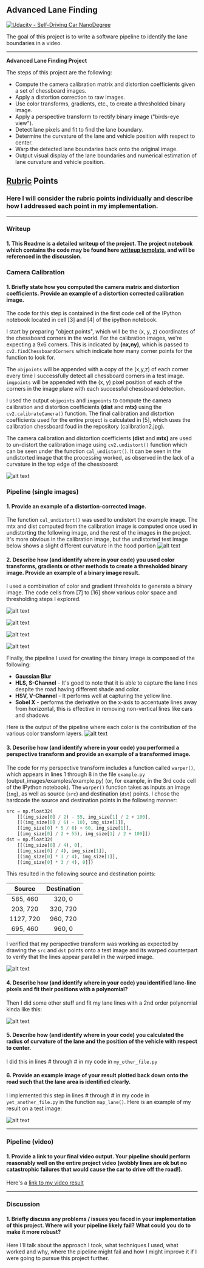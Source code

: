 ## Advanced Lane Finding
[![Udacity - Self-Driving Car NanoDegree](https://s3.amazonaws.com/udacity-sdc/github/shield-carnd.svg)](http://www.udacity.com/drive)


The goal of this project is to write a software pipeline to identify the lane boundaries in a video. 

---

**Advanced Lane Finding Project**

The steps of this project are the following:

* Compute the camera calibration matrix and distortion coefficients given a set of chessboard images.
* Apply a distortion correction to raw images.
* Use color transforms, gradients, etc., to create a thresholded binary image.
* Apply a perspective transform to rectify binary image ("birds-eye view").
* Detect lane pixels and fit to find the lane boundary.
* Determine the curvature of the lane and vehicle position with respect to center.
* Warp the detected lane boundaries back onto the original image.
* Output visual display of the lane boundaries and numerical estimation of lane curvature and vehicle position.

[//]: # (Image References)

[image1]: ./output_images/distortion_correction_output.jpg "Undistorted"
[image2]: ./output_images/distortion_correction_output_lane.jpg "Road Transformed"
[image3]: ./output_images/binary_hls.png "HLS - S Channel"
[image4]: ./output_images/binary_hsv.png "HSV - V Channel"
[image_luv]: ./output_images/binary_luv.png "LUV - V Channel"
[image_lab]: ./output_images/binary_lab.png "LAB - B Channel"
[image_pipeline]: ./output_images/binary_pipeline.png "Pipeline Output"
[image5]: ./examples/color_fit_lines.jpg "Fit Visual"
[image6]: ./examples/example_output.jpg "Output"
[video1]: ./project_video.mp4 "Video"


## [Rubric](https://review.udacity.com/#!/rubrics/571/view) Points

### Here I will consider the rubric points individually and describe how I addressed each point in my implementation.  

---

### Writeup 

#### 1. This Readme is a detailed writeup of the project.  The project notebook which contains the code may be found here [writeup template](https://github.com/udacity/CarND-Advanced-Lane-Lines/blob/master/writeup_template.md), and will be referenced in the discussion.  

### Camera Calibration

#### 1. Briefly state how you computed the camera matrix and distortion coefficients. Provide an example of a distortion corrected calibration image.

The code for this step is contained in the first code cell of the IPython notebook located in  cell [3] and [4] of the ipython notebook. 

I start by preparing "object points", which will be the (x, y, z) coordinates of the chessboard corners in the world. For the calibration images, we're expecting a 9x6 corners. This is indicated by **(nx,ny)**, which is passed to `cv2.findChessboardCorners` which indicate how many corner points for the function to look for.


The `objpoints` will be appended with a copy of the (x,y,z) of each corner every time I successfully detect all chessboard corners in a test image.  `imgpoints` will be appended with the (x, y) pixel position of each of the corners in the image plane with each successful chessboard detection.  

I used the output `objpoints` and `imgpoints` to compute the camera calibration and distortion coefficients **(dist** and **mtx)** using the `cv2.calibrateCamera()` function. The final calibration and distortion coefficients used for the entire project is calculated in [5], which uses the calibration chessboard foud in the repository (calibration2.jpg).

The camera calibration and distortion coefficients **(dist** and **mtx)** are used to un-distort the calibration image using `cv2.undistort()` function which can be seen under the function `cal_undistort()`. It can be seen in the undistorted image that the processing worked, as observed in the lack of a curvature in the top edge of the chessboard:

![alt text][image1]


### Pipeline (single images)

#### 1. Provide an example of a distortion-corrected image.

The function `cal_undistort()` was used to undistort the example image. The mtx and dist computed from the calibration image is computed once used in undistorting the following image, and the rest of the images in the project. It's more obvious in the calibration image, but the undistorted test image below shows a slight different curvature in the hood portion ![alt text][image2]

#### 2. Describe how (and identify where in your code) you used color transforms, gradients or other methods to create a thresholded binary image.  Provide an example of a binary image result.

I used a combination of color and gradient thresholds to generate a binary image. The code cells from [7] to [16] show various color space and thresholding steps I explored.

![alt text][image3]

![alt text][image4]

![alt text][image_lab]

![alt text][image_luv]


Finally, the pipeline I used for creating the binary image is composed of the following:
- **Gaussian Blur**
- **HLS, S-Channel**  -  It's good to note that it is able to capture the lane lines despite the road having different shade and color.
- **HSV, V-Channel**  -  It performs well at capturing the yellow line.
- **Sobel X** - performs the derivative on the x-axis to accentuate lines away from horizontal, this is effective in removing non-vertical lines like cars and shadows

Here is the output of the pipeline where each color is the contribution of the various color transform layers.
![alt text][image_pipeline]


#### 3. Describe how (and identify where in your code) you performed a perspective transform and provide an example of a transformed image.

The code for my perspective transform includes a function called `warper()`, which appears in lines 1 through 8 in the file `example.py` (output_images/examples/example.py) (or, for example, in the 3rd code cell of the IPython notebook).  The `warper()` function takes as inputs an image (`img`), as well as source (`src`) and destination (`dst`) points.  I chose the hardcode the source and destination points in the following manner:

```python
src = np.float32(
    [[(img_size[0] / 2) - 55, img_size[1] / 2 + 100],
    [((img_size[0] / 6) - 10), img_size[1]],
    [(img_size[0] * 5 / 6) + 60, img_size[1]],
    [(img_size[0] / 2 + 55), img_size[1] / 2 + 100]])
dst = np.float32(
    [[(img_size[0] / 4), 0],
    [(img_size[0] / 4), img_size[1]],
    [(img_size[0] * 3 / 4), img_size[1]],
    [(img_size[0] * 3 / 4), 0]])
```

This resulted in the following source and destination points:

| Source        | Destination   | 
|:-------------:|:-------------:| 
| 585, 460      | 320, 0        | 
| 203, 720      | 320, 720      |
| 1127, 720     | 960, 720      |
| 695, 460      | 960, 0        |

I verified that my perspective transform was working as expected by drawing the `src` and `dst` points onto a test image and its warped counterpart to verify that the lines appear parallel in the warped image.

![alt text][image4]


#### 4. Describe how (and identify where in your code) you identified lane-line pixels and fit their positions with a polynomial?

Then I did some other stuff and fit my lane lines with a 2nd order polynomial kinda like this:

![alt text][image5]

#### 5. Describe how (and identify where in your code) you calculated the radius of curvature of the lane and the position of the vehicle with respect to center.

I did this in lines # through # in my code in `my_other_file.py`

#### 6. Provide an example image of your result plotted back down onto the road such that the lane area is identified clearly.

I implemented this step in lines # through # in my code in `yet_another_file.py` in the function `map_lane()`.  Here is an example of my result on a test image:

![alt text][image6]

---

### Pipeline (video)

#### 1. Provide a link to your final video output.  Your pipeline should perform reasonably well on the entire project video (wobbly lines are ok but no catastrophic failures that would cause the car to drive off the road!).

Here's a [link to my video result](./project_video.mp4)

---

### Discussion

#### 1. Briefly discuss any problems / issues you faced in your implementation of this project.  Where will your pipeline likely fail?  What could you do to make it more robust?

Here I'll talk about the approach I took, what techniques I used, what worked and why, where the pipeline might fail and how I might improve it if I were going to pursue this project further.  
